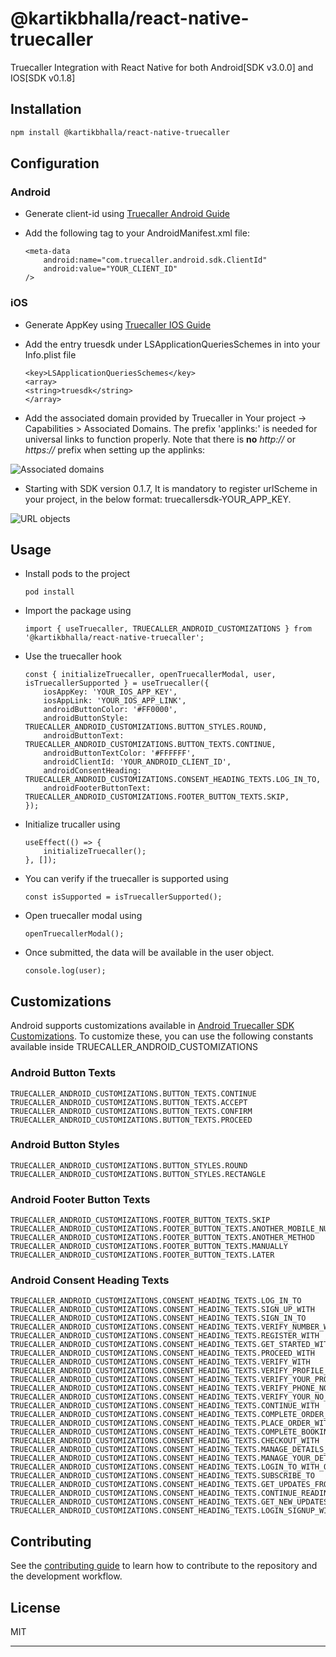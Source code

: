 # @kartikbhalla/react-native-truecaller

Truecaller Integration with React Native for both Android[SDK v3.0.0] and IOS[SDK v0.1.8]

## Installation

```sh
npm install @kartikbhalla/react-native-truecaller
```

## Configuration

### Android

- Generate client-id using [Truecaller Android Guide](https://docs.truecaller.com/truecaller-sdk/android/oauth-sdk-3.0.0/integration-steps/generating-client-id)

- Add the following <meta-data> tag to your AndroidManifest.xml file:
    ```
    <meta-data 
        android:name="com.truecaller.android.sdk.ClientId"
        android:value="YOUR_CLIENT_ID"
    />
    ```

### iOS

- Generate AppKey using [Truecaller IOS Guide](https://docs.truecaller.com/truecaller-sdk/ios/generating-app-key)

- Add the entry truesdk under LSApplicationQueriesSchemes in into your Info.plist file
    ```
    <key>LSApplicationQueriesSchemes</key>
    <array>
    <string>truesdk</string>
    </array>
    ```
- Add the associated domain provided by Truecaller in Your project -> Capabilities > Associated Domains. The prefix 'applinks:' is needed for universal links to function properly. Note that there is **no** _http://_ or _https://_ prefix when setting up the applinks:

![Associated domains](https://raw.githubusercontent.com/truecaller/ios-sdk/master/documentation/images/associated-domains.png)


- Starting with SDK version 0.1.7, It is mandatory to register urlScheme in your project, in the below format: truecallersdk-YOUR_APP_KEY.

![URL objects](https://docs.truecaller.com/~gitbook/image?url=https%3A%2F%2F3916632365-files.gitbook.io%2F%7E%2Ffiles%2Fv0%2Fb%2Fgitbook-x-prod.appspot.com%2Fo%2Fspaces%252FJzE3kcOEptTlnx7Hgg25%252Fuploads%252FJ62qNp5vHZkbgAJgRyVH%252Fm.png%3Falt%3Dmedia%26token%3D469daddc-0a91-4f04-add6-362806e8c5c4&width=768&dpr=4&quality=100&sign=7959ea37&sv=1
)


## Usage

- Install pods to the project 
    ```
    pod install
    ```

- Import the package using
    ```
    import { useTruecaller, TRUECALLER_ANDROID_CUSTOMIZATIONS } from '@kartikbhalla/react-native-truecaller';
    ```

- Use the truecaller hook
    ```
    const { initializeTruecaller, openTruecallerModal, user, isTruecallerSupported } = useTruecaller({
        iosAppKey: 'YOUR_IOS_APP_KEY',
        iosAppLink: 'YOUR_IOS_APP_LINK',
        androidButtonColor: '#FF0000',
        androidButtonStyle: TRUECALLER_ANDROID_CUSTOMIZATIONS.BUTTON_STYLES.ROUND,
        androidButtonText: TRUECALLER_ANDROID_CUSTOMIZATIONS.BUTTON_TEXTS.CONTINUE,
        androidButtonTextColor: '#FFFFFF',
        androidClientId: 'YOUR_ANDROID_CLIENT_ID',
        androidConsentHeading: TRUECALLER_ANDROID_CUSTOMIZATIONS.CONSENT_HEADING_TEXTS.LOG_IN_TO,
        androidFooterButtonText: TRUECALLER_ANDROID_CUSTOMIZATIONS.FOOTER_BUTTON_TEXTS.SKIP,
    });
    ```
- Initialize trucaller using
    ```
    useEffect(() => {
        initializeTruecaller();
    }, []);
    ```
- You can verify if the truecaller is supported using
    ```
    const isSupported = isTruecallerSupported();
    ```
- Open truecaller modal using
    ```
    openTruecallerModal();
    ```

- Once submitted, the data will be available in the user object.
    ```
    console.log(user);
    ```

## Customizations

Android supports customizations available in [Android Truecaller SDK Customizations](https://docs.truecaller.com/truecaller-sdk/android/oauth-sdk-3.0.0/integration-steps/customisation). To customize these, you can use the following constants available inside TRUECALLER_ANDROID_CUSTOMIZATIONS

### Android Button Texts
```
TRUECALLER_ANDROID_CUSTOMIZATIONS.BUTTON_TEXTS.CONTINUE
TRUECALLER_ANDROID_CUSTOMIZATIONS.BUTTON_TEXTS.ACCEPT
TRUECALLER_ANDROID_CUSTOMIZATIONS.BUTTON_TEXTS.CONFIRM
TRUECALLER_ANDROID_CUSTOMIZATIONS.BUTTON_TEXTS.PROCEED
```

### Android Button Styles
```
TRUECALLER_ANDROID_CUSTOMIZATIONS.BUTTON_STYLES.ROUND
TRUECALLER_ANDROID_CUSTOMIZATIONS.BUTTON_STYLES.RECTANGLE
```

### Android Footer Button Texts
```
TRUECALLER_ANDROID_CUSTOMIZATIONS.FOOTER_BUTTON_TEXTS.SKIP
TRUECALLER_ANDROID_CUSTOMIZATIONS.FOOTER_BUTTON_TEXTS.ANOTHER_MOBILE_NUMBER
TRUECALLER_ANDROID_CUSTOMIZATIONS.FOOTER_BUTTON_TEXTS.ANOTHER_METHOD
TRUECALLER_ANDROID_CUSTOMIZATIONS.FOOTER_BUTTON_TEXTS.MANUALLY
TRUECALLER_ANDROID_CUSTOMIZATIONS.FOOTER_BUTTON_TEXTS.LATER
```

### Android Consent Heading Texts
```
TRUECALLER_ANDROID_CUSTOMIZATIONS.CONSENT_HEADING_TEXTS.LOG_IN_TO
TRUECALLER_ANDROID_CUSTOMIZATIONS.CONSENT_HEADING_TEXTS.SIGN_UP_WITH
TRUECALLER_ANDROID_CUSTOMIZATIONS.CONSENT_HEADING_TEXTS.SIGN_IN_TO
TRUECALLER_ANDROID_CUSTOMIZATIONS.CONSENT_HEADING_TEXTS.VERIFY_NUMBER_WITH
TRUECALLER_ANDROID_CUSTOMIZATIONS.CONSENT_HEADING_TEXTS.REGISTER_WITH
TRUECALLER_ANDROID_CUSTOMIZATIONS.CONSENT_HEADING_TEXTS.GET_STARTED_WITH
TRUECALLER_ANDROID_CUSTOMIZATIONS.CONSENT_HEADING_TEXTS.PROCEED_WITH
TRUECALLER_ANDROID_CUSTOMIZATIONS.CONSENT_HEADING_TEXTS.VERIFY_WITH
TRUECALLER_ANDROID_CUSTOMIZATIONS.CONSENT_HEADING_TEXTS.VERIFY_PROFILE_WITH
TRUECALLER_ANDROID_CUSTOMIZATIONS.CONSENT_HEADING_TEXTS.VERIFY_YOUR_PROFILE_WITH
TRUECALLER_ANDROID_CUSTOMIZATIONS.CONSENT_HEADING_TEXTS.VERIFY_PHONE_NO_WITH
TRUECALLER_ANDROID_CUSTOMIZATIONS.CONSENT_HEADING_TEXTS.VERIFY_YOUR_NO_WITH
TRUECALLER_ANDROID_CUSTOMIZATIONS.CONSENT_HEADING_TEXTS.CONTINUE_WITH
TRUECALLER_ANDROID_CUSTOMIZATIONS.CONSENT_HEADING_TEXTS.COMPLETE_ORDER_WITH
TRUECALLER_ANDROID_CUSTOMIZATIONS.CONSENT_HEADING_TEXTS.PLACE_ORDER_WITH
TRUECALLER_ANDROID_CUSTOMIZATIONS.CONSENT_HEADING_TEXTS.COMPLETE_BOOKING_WITH
TRUECALLER_ANDROID_CUSTOMIZATIONS.CONSENT_HEADING_TEXTS.CHECKOUT_WITH
TRUECALLER_ANDROID_CUSTOMIZATIONS.CONSENT_HEADING_TEXTS.MANAGE_DETAILS_WITH
TRUECALLER_ANDROID_CUSTOMIZATIONS.CONSENT_HEADING_TEXTS.MANAGE_YOUR_DETAILS_WITH
TRUECALLER_ANDROID_CUSTOMIZATIONS.CONSENT_HEADING_TEXTS.LOGIN_TO_WITH_ONE_TAP
TRUECALLER_ANDROID_CUSTOMIZATIONS.CONSENT_HEADING_TEXTS.SUBSCRIBE_TO
TRUECALLER_ANDROID_CUSTOMIZATIONS.CONSENT_HEADING_TEXTS.GET_UPDATES_FROM
TRUECALLER_ANDROID_CUSTOMIZATIONS.CONSENT_HEADING_TEXTS.CONTINUE_READING_ON
TRUECALLER_ANDROID_CUSTOMIZATIONS.CONSENT_HEADING_TEXTS.GET_NEW_UPDATES_FROM
TRUECALLER_ANDROID_CUSTOMIZATIONS.CONSENT_HEADING_TEXTS.LOGIN_SIGNUP_WITH
```

## Contributing

See the [contributing guide](CONTRIBUTING.md) to learn how to contribute to the repository and the development workflow.

## License

MIT

---



